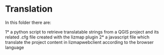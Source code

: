 # Translation
In this folder there are:

1* a python script to retrieve translatable strings from a QGIS project and its related .cfg file created with the lizmap plugin
2* a javascript file which translate the project content in lizmapwebclient according to the browser language
